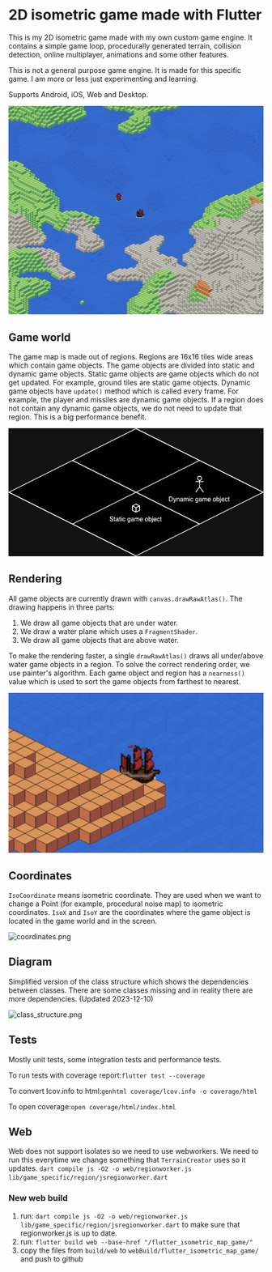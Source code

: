 # 2D isometric game made with Flutter
This is my 2D isometric game made with my own custom game engine. It contains a simple game loop,
procedurally generated terrain, collision detection, online multiplayer, animations and some other features.

This is not a general purpose game engine. It is made for this specific game. I am more or less just experimenting and learning.

Supports Android, iOS, Web and Desktop.

![screenshot.png](readme_images/screenshot.png)

## Game world
The game map is made out of regions. Regions are 16x16 tiles wide areas which contain game objects.
The game objects are divided into static and dynamic game objects.
Static game objects are game objects which do not get updated. For example, ground tiles are static game objects.
Dynamic game objects have ```update()``` method which is called every frame. For example, the player and missiles are dynamic game objects.
If a region does not contain any dynamic game objects, we do not need to update that region. This is a big performance benefit.

![game_world.png](readme_images/game_world.png)

## Rendering
All game objects are currently drawn with ```canvas.drawRawAtlas()```. The drawing happens in three parts:

1. We draw all game objects that are under water.
2. We draw a water plane which uses a ```FragmentShader```.
3. We draw all game objects that are above water.

To make the rendering faster, a single ```drawRawAtlas()``` draws all under/above water game objects in a region.
To solve the correct rendering order, we use painter's algorithm. Each game object and region
has a ```nearness()``` value which is used to sort the game objects from farthest to nearest.

![map_screenshot.png](readme_images/map_screenshot.png)
## Coordinates
```IsoCoordinate``` means isometric coordinate. They are used when we want to change a Point (for example, procedural noise map) to isometric coordinates.
```IsoX``` and ```IsoY``` are the coordinates where the game object is located in the game world and in the screen.

![coordinates.png](readme_images/coordinates.png)

## Diagram
Simplified version of the class structure which shows the dependencies between classes.
There are some classes missing and in reality there are more dependencies. (Updated 2023-12-10)

![class_structure.png](readme_images/structure.png)

## Tests
Mostly unit tests, some integration tests and performance tests.

To run tests with coverage report:```flutter test --coverage```

To convert Icov.info to html:```genhtml coverage/lcov.info -o coverage/html```

To open coverage:```open coverage/html/index.html```

## Web
Web does not support isolates so we need to use webworkers. We need to run this
everytime we change something that ```TerrainCreator``` uses so it updates.
```dart compile js -O2 -o web/regionworker.js lib/game_specific/region/jsregionworker.dart```

### New web build
1. run: ```dart compile js -O2 -o web/regionworker.js lib/game_specific/region/jsregionworker.dart``` to make sure that regionworker.js is up to date.
2. run: ```flutter build web --base-href "/flutter_isometric_map_game/"```
3. copy the files from ```build/web``` to ```webBuild/flutter_isometric_map_game/``` and push to github